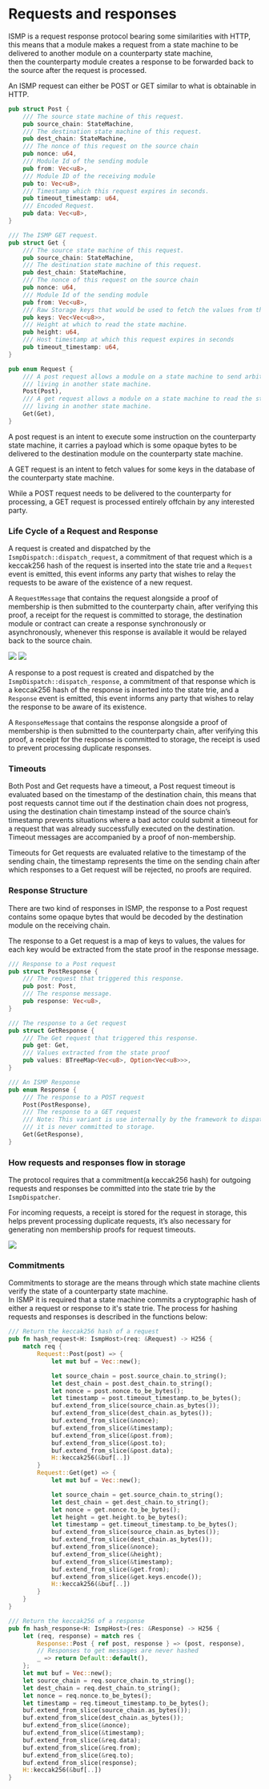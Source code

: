 # Requests and responses

ISMP is a request response protocol bearing some similarities with HTTP, this means that a module makes a
request from a state machine to be delivered to another module on a counterparty state machine,  
then the counterparty module creates a response to be forwarded back to the source after the request is processed.

An ISMP request can either be POST or GET similar to what is obtainable in HTTP.

```rust
pub struct Post {
    /// The source state machine of this request.
    pub source_chain: StateMachine,
    /// The destination state machine of this request.
    pub dest_chain: StateMachine,
    /// The nonce of this request on the source chain
    pub nonce: u64,
    /// Module Id of the sending module
    pub from: Vec<u8>,
    /// Module ID of the receiving module
    pub to: Vec<u8>,
    /// Timestamp which this request expires in seconds.
    pub timeout_timestamp: u64,
    /// Encoded Request.
    pub data: Vec<u8>,
}

/// The ISMP GET request.
pub struct Get {
    /// The source state machine of this request.
    pub source_chain: StateMachine,
    /// The destination state machine of this request.
    pub dest_chain: StateMachine,
    /// The nonce of this request on the source chain
    pub nonce: u64,
    /// Module Id of the sending module
    pub from: Vec<u8>,
    /// Raw Storage keys that would be used to fetch the values from the counterparty
    pub keys: Vec<Vec<u8>>,
    /// Height at which to read the state machine.
    pub height: u64,
    /// Host timestamp at which this request expires in seconds
    pub timeout_timestamp: u64,
}

pub enum Request {
    /// A post request allows a module on a state machine to send arbitrary bytes to another module
    /// living in another state machine.
    Post(Post),
    /// A get request allows a module on a state machine to read the storage of another module
    /// living in another state machine.
    Get(Get),
}
```

A post request is an intent to execute some instruction on the counterparty state machine, it carries a payload which is
some opaque bytes to be delivered to the destination module on the counterparty state machine.

A GET request is an intent to fetch values for some keys in the database of the counterparty state machine.

While a POST request needs to be delivered to the counterparty for processing, a GET request is processed entirely
offchain by any interested party.

### Life Cycle of a Request and Response

A request is created and dispatched by the `IsmpDispatch::dispatch_request`, a commitment of that
request which is a keccak256 hash of the request is inserted into the state trie and a `Request` event is emitted, this
event informs any party that wishes to relay the requests to be aware of the existence of a new request.

A `RequestMessage` that contains the request alongside a proof of membership is then submitted to the counterparty
chain, after verifying this proof, a receipt for the request is committed to storage, the destination
module or contract can create a response synchronously or asynchronously, whenever this response is available it would
be relayed back to the source chain.

![](./assets/ismp_request.drawio.png)
![](./assets/get_request.drawio.png)

A response to a post request is created and dispatched by the `IsmpDispatch::dispatch_response`, a
commitment of that response which is a keccak256 hash of the response is inserted into the state trie, and a `Response`
event is emitted, this event informs any party that wishes to relay the response to be aware of its existence.

A `ResponseMessage` that contains the response alongside a proof of membership is then submitted to the counterparty
chain, after verifying this proof, a receipt for the response is committed to storage, the receipt is used to prevent
processing duplicate responses.

### Timeouts

Both Post and Get requests have a timeout, a Post request timeout is evaluated based on the timestamp of the destination
chain, this means that post requests cannot time out if the destination chain does not progress, using the destination
chain timestamp instead of the source chain’s timestamp prevents situations where a bad actor could submit a timeout for
a request that was already successfully executed on the destination. Timeout messages are accompanied by a proof of
non-membership.

Timeouts for Get requests are evaluated relative to the timestamp of the sending chain, the timestamp represents the
time on the sending chain after which responses to a Get request will be rejected, no proofs are required.

### Response Structure

There are two kind of responses in ISMP, the response to a Post request contains some opaque bytes that would be decoded
by the destination module on the receiving chain.

The response to a Get request is a map of keys to values, the values for each key would be extracted from
the state proof in the response message.

```rust
/// Response to a Post request
pub struct PostResponse {
    /// The request that triggered this response.
    pub post: Post,
    /// The response message.
    pub response: Vec<u8>,
}

/// The response to a Get request
pub struct GetResponse {
    /// The Get request that triggered this response.
    pub get: Get,
    /// Values extracted from the state proof
    pub values: BTreeMap<Vec<u8>, Option<Vec<u8>>>,
}

/// An ISMP Response
pub enum Response {
    /// The response to a POST request
    Post(PostResponse),
    /// The response to a GET request
    /// Note: This variant is use internally by the framework to dispatch get responses to the modules after state proofs are verified
    /// it is never committed to storage.
    Get(GetResponse),
}

```

### How requests and responses flow in storage

The protocol requires that a commitment(a keccak256 hash) for outgoing requests and responses be committed into the
state trie by the `IsmpDispatcher`.

For incoming requests, a receipt is stored for the request in storage, this helps prevent processing duplicate
requests, it’s also necessary for generating non membership proofs for request timeouts.

![](./assets/storage_layout.drawio.png)

### Commitments

Commitments to storage are the means through which state machine clients verify the state of a counterparty state
machine.  
In ISMP it is required that a state machine commits a cryptographic hash of either a request or response to it's state
trie.
The process for hashing requests and responses is described in the functions below:

```rust
/// Return the keccak256 hash of a request
pub fn hash_request<H: IsmpHost>(req: &Request) -> H256 {
    match req {
        Request::Post(post) => {
            let mut buf = Vec::new();

            let source_chain = post.source_chain.to_string();
            let dest_chain = post.dest_chain.to_string();
            let nonce = post.nonce.to_be_bytes();
            let timestamp = post.timeout_timestamp.to_be_bytes();
            buf.extend_from_slice(source_chain.as_bytes());
            buf.extend_from_slice(dest_chain.as_bytes());
            buf.extend_from_slice(&nonce);
            buf.extend_from_slice(&timestamp);
            buf.extend_from_slice(&post.from);
            buf.extend_from_slice(&post.to);
            buf.extend_from_slice(&post.data);
            H::keccak256(&buf[..])
        }
        Request::Get(get) => {
            let mut buf = Vec::new();

            let source_chain = get.source_chain.to_string();
            let dest_chain = get.dest_chain.to_string();
            let nonce = get.nonce.to_be_bytes();
            let height = get.height.to_be_bytes();
            let timestamp = get.timeout_timestamp.to_be_bytes();
            buf.extend_from_slice(source_chain.as_bytes());
            buf.extend_from_slice(dest_chain.as_bytes());
            buf.extend_from_slice(&nonce);
            buf.extend_from_slice(&height);
            buf.extend_from_slice(&timestamp);
            buf.extend_from_slice(&get.from);
            buf.extend_from_slice(&get.keys.encode());
            H::keccak256(&buf[..])
        }
    }
}

/// Return the keccak256 of a response
pub fn hash_response<H: IsmpHost>(res: &Response) -> H256 {
    let (req, response) = match res {
        Response::Post { ref post, response } => (post, response),
        // Responses to get messages are never hashed
        _ => return Default::default(),
    };
    let mut buf = Vec::new();
    let source_chain = req.source_chain.to_string();
    let dest_chain = req.dest_chain.to_string();
    let nonce = req.nonce.to_be_bytes();
    let timestamp = req.timeout_timestamp.to_be_bytes();
    buf.extend_from_slice(source_chain.as_bytes());
    buf.extend_from_slice(dest_chain.as_bytes());
    buf.extend_from_slice(&nonce);
    buf.extend_from_slice(&timestamp);
    buf.extend_from_slice(&req.data);
    buf.extend_from_slice(&req.from);
    buf.extend_from_slice(&req.to);
    buf.extend_from_slice(response);
    H::keccak256(&buf[..])
}
```
